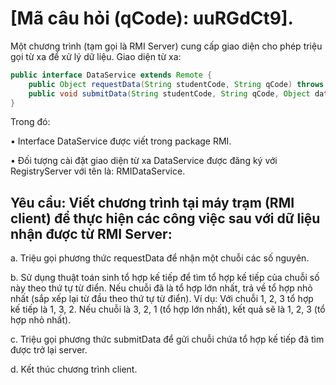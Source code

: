 # [Mã câu hỏi (qCode): uuRGdCt9].  
Một chương trình (tạm gọi là RMI Server) cung cấp giao diện cho phép triệu gọi từ xa để xử lý dữ liệu.
Giao diện từ xa:
```java
public interface DataService extends Remote {
    public Object requestData(String studentCode, String qCode) throws RemoteException;
    public void submitData(String studentCode, String qCode, Object data) throws RemoteException;
}
```
Trong đó:

•	Interface DataService được viết trong package RMI.
    
•	Đối tượng cài đặt giao diện từ xa DataService được đăng ký với RegistryServer với tên là: RMIDataService.
    
## Yêu cầu: Viết chương trình tại máy trạm (RMI client) để thực hiện các công việc sau với dữ liệu nhận được từ RMI Server:
a. Triệu gọi phương thức requestData để nhận một chuỗi các số nguyên.

b. Sử dụng thuật toán sinh tổ hợp kế tiếp để tìm tổ hợp kế tiếp của chuỗi số này theo thứ tự từ điển. Nếu chuỗi đã là tổ hợp lớn nhất, trả về tổ hợp nhỏ nhất (sắp xếp lại từ đầu theo thứ tự từ điển).
Ví dụ: Với chuỗi 1, 2, 3 tổ hợp kế tiếp là 1, 3, 2. Nếu chuỗi là 3, 2, 1 (tổ hợp lớn nhất), kết quả sẽ là 1, 2, 3 (tổ hợp nhỏ nhất).

c. Triệu gọi phương thức submitData để gửi chuỗi chứa tổ hợp kế tiếp đã tìm được trở lại server.

d. Kết thúc chương trình client.
